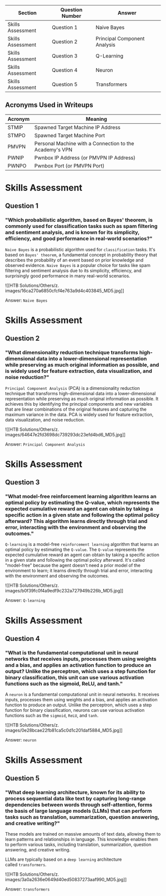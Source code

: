 
| Section           | Question Number | Answer                       |
| ----------------- | --------------- | ---------------------------- |
| Skills Assessment | Question 1      | Naive Bayes                  |
| Skills Assessment | Question 2      | Principal Component Analysis |
| Skills Assessment | Question 3      | Q-Learning                   |
| Skills Assessment | Question 4      | Neuron                       |
| Skills Assessment | Question 5      | Transformers                 |

## Acronyms Used in Writeups

| Acronym | Meaning |
| --- | --- |
| STMIP | Spawned Target Machine IP Address |
| STMPO | Spawned Target Machine Port |
| PMVPN | Personal Machine with a Connection to the Academy's VPN |
| PWNIP | Pwnbox IP Address (or PMVPN IP Address) |
| PWNPO | Pwnbox Port (or PMVPN Port) |

# Skills Assessment

## Question 1

### "Which probabilistic algorithm, based on Bayes' theorem, is commonly used for classification tasks such as spam filtering and sentiment analysis, and is known for its simplicity, efficiency, and good performance in real-world scenarios?"

`Naive Bayes` is a probabilistic algorithm used for `classification` tasks. It's based on `Bayes' theorem`, a fundamental concept in probability theory that describes the probability of an event based on prior knowledge and observed evidence. `Naive Bayes` is a popular choice for tasks like spam filtering and sentiment analysis due to its simplicity, efficiency, and surprisingly good performance in many real-world scenarios.

![[HTB Solutions/Others/z. images/16ca270a6850cfcf4e763a9d4c403845_MD5.jpg]]

Answer: `Naive Bayes`

# Skills Assessment

## Question 2

### "What dimensionality reduction technique transforms high-dimensional data into a lower-dimensional representation while preserving as much original information as possible, and is widely used for feature extraction, data visualization, and noise reduction?"

`Principal Component Analysis` (PCA) is a dimensionality reduction technique that transforms high-dimensional data into a lower-dimensional representation while preserving as much original information as possible. It achieves this by identifying the principal components and new variables that are linear combinations of the original features and capturing the maximum variance in the data. PCA is widely used for feature extraction, data visualization, and noise reduction.

![[HTB Solutions/Others/z. images/64647e2fd3698dc739293dc23efd4bd6_MD5.jpg]]

Answer: `Principal Component Analysis`

# Skills Assessment

## Question 3

### "What model-free reinforcement learning algorithm learns an optimal policy by estimating the Q-value, which represents the expected cumulative reward an agent can obtain by taking a specific action in a given state and following the optimal policy afterward? This algorithm learns directly through trial and error, interacting with the environment and observing the outcomes."

`Q-learning` is a model-free `reinforcement learning` algorithm that learns an optimal policy by estimating the `Q-value`. The `Q-value` represents the expected cumulative reward an agent can obtain by taking a specific action in a given state and following the optimal policy afterward. It's called "model-free" because the agent doesn't need a prior model of the environment to learn; it learns directly through trial and error, interacting with the environment and observing the outcomes.

![[HTB Solutions/Others/z. images/b0f39fc0f4a9edf9c232a727949b226b_MD5.jpg]]

Answer: `Q-learning`

# Skills Assessment

## Question 4

### "What is the fundamental computational unit in neural networks that receives inputs, processes them using weights and a bias, and applies an activation function to produce an output? Unlike the perceptron, which uses a step function for binary classification, this unit can use various activation functions such as the sigmoid, ReLU, and tanh."

A `neuron` is a fundamental computational unit in neural networks. It receives inputs, processes them using weights and a bias, and applies an activation function to produce an output. Unlike the perceptron, which uses a step function for binary classification, neurons can use various activation functions such as the `sigmoid`, `ReLU`, and `tanh`.

![[HTB Solutions/Others/z. images/0e28bcae22fb81ca5c0d1c201daf5884_MD5.jpg]]

Answer: `neuron`

# Skills Assessment

## Question 5

### "What deep learning architecture, known for its ability to process sequential data like text by capturing long-range dependencies between words through self-attention, forms the basis of large language models (LLMs) that can perform tasks such as translation, summarization, question answering, and creative writing?"

These models are trained on massive amounts of text data, allowing them to learn patterns and relationships in language. This knowledge enables them to perform various tasks, including translation, summarization, question answering, and creative writing.

LLMs are typically based on a `deep learning` architecture called `transformers`.

![[HTB Solutions/Others/z. images/3a0a2636e0649d40ed50837273aaf990_MD5.jpg]]

Answer: `transformers`